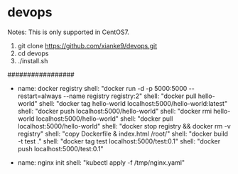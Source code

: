 # devops

Notes: This is only supported in CentOS7.

1. git clone https://github.com/xianke9/devops.git
2. cd devops
3. ./install.sh


#################
- name: docker registry
  shell: "docker run -d -p 5000:5000 --restart=always --name registry registry:2"
  shell: "docker pull hello-world"
  shell: "docker tag hello-world localhost:5000/hello-world:latest"
  shell: "docker push localhost:5000/hello-world"
  shell: "docker rmi hello-world localhost:5000/hello-world"
  shell: "docker pull localhost:5000/hello-world"
  shell: "docker stop registry && docker rm -v registry"
  shell: "copy Dockerfile & index.html /root/"
  shell: "docker build -t test ."
  shell: "docker tag test localhost:5000/test:0.1"
  shell: "docker push localhost:5000/test:0.1"

- name: nginx init
  shell: "kubectl apply -f /tmp/nginx.yaml"

